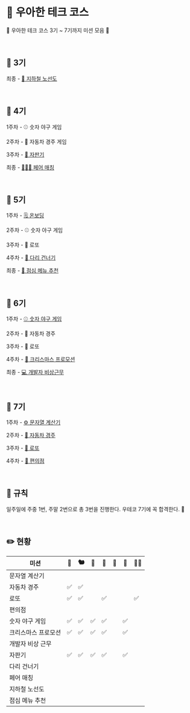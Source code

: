 # 🌌 우아한 테크 코스

🦖 우아한 테크 코스 3기 ~ 7기까지 미션 모음 🦕

<br>

## 🚀 3기

최종 - [🚈 지하철 노선도](https://github.com/woowacourse/java-subway-path-precourse)

<br>

## 🚀 4기

1주차 - ⚾ 숫자 야구 게임

2주차 - 🚗 자동차 경주 게임

3주차 - [🥤 자판기](https://github.com/woowacourse/java-vendingmachine-precourse)

최종 -  [🧑‍🤝‍🧑 페어 매칭](https://github.com/woowacourse/java-pairmatching-precourse)

<br>

## 🚀 5기

1주차 - [🗒️ 온보딩](https://github.com/c4fiber/java-onboarding)

2주차 - ⚾ 숫자 야구 게임

3주차 - 🎰 로또

4주차 - [🌉 다리 건너기](https://github.com/bark20/java-bridge)

최종 - [🍚  점심 메뉴 추천](https://github.com/chaewon121/java-menu/tree/chaewon121)

<br>

## 🚀 6기

1주차 - [⚾ 숫자 야구 게임](https://github.com/woowacourse-precourse/java-baseball-6)

2주차 - 🚗 자동차 경주

3주차 - 🎰 로또

4주차 - [🎄 크리스마스 프로모션](https://github.com/woowacourse-precourse/java-christmas-6)

최종 - [💻 개발자 비상근무](https://github.com/woowacourse-precourse/java-oncall-6)

<br>

## 🚀 7기

1주차 - [⚙️ 문자열 계산기](https://github.com/woowacourse-precourse/java-calculator-7)

2주차 - [🚗 자동차 경주](https://github.com/woowacourse-precourse/java-racingcar-7)

3주차 - [🎰 로또](https://github.com/woowacourse-precourse/java-lotto-7)

4주차 - [🏪 편의점](https://github.com/woowacourse-precourse/java-convenience-store-7)

<br>

## 📑 규칙

일주일에 주중 1번, 주말 2번으로 총 3번을 진행한다.
우테코 7기에 꼭 합격한다. 🌟

<br>

## ✏️ 현황

|미션|🦦|🐿️|🥔|🐇|🐶|🐬|🧑🏻|
|---|---|---|---|---|---|---|---|
|문자열 계산기||||||||
|자동차 경주|✅|✅||||||
|로또|✅|✅||✅|||✅|
|편의점||||||||
|숫자 야구 게임|✅|✅|✅|✅||✅||
|크리스마스 프로모션|✅|✅|✅|✅||✅||
|개발자 비상 근무||||||||
|자판기|✅|✅|✅|✅||✅||
|다리 건너기||||||||
|페어 매칭||||||||
|지하철 노선도||||||||
|점심 메뉴 추천||||||||
